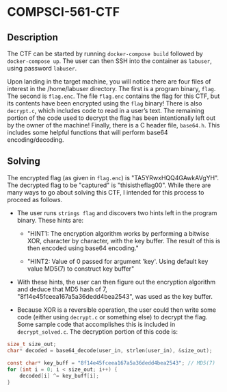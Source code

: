 # COMPSCI-561-CTF

## Description

The CTF can be started by running ``docker-compose build`` followed by ``docker-compose up``. 
The user can then SSH into the container as ``labuser``, using password ``labuser``. 

Upon landing in the target machine, you will notice there are four files of interest in the /home/labuser directory. The first
is a program binary, ``flag``. The second is ``flag.enc``. The file ``flag.enc`` contains the flag for this CTF, but
its contents have been encrypted using the ``flag`` binary! There is also ``decrypt.c``, which includes code to
read in a user’s text. The remaining portion of the code used to decrypt the flag has been intentionally left
out by the owner of the machine! Finally, there is a C header file, ``base64.h``. This includes some helpful
functions that will perform base64 encoding/decoding.

## Solving

The encrypted flag (as given in ``flag.enc``) is "TA5YRwxHQQ4GAwkAVgYH". The decrypted flag to be "captured" is "thisistheflag00". While there are many ways to go about solving this CTF, I intended for this process to proceed as follows.

- The user runs ``strings flag`` and discovers two hints left in the program binary. These hints are:

	- "HINT1: The encryption algorithm works by performing a bitwise XOR, character by character, with the key buffer. The result of this is then encoded using base64 encoding."

	- "HINT2: Value of 0 passed for argument 'key'. Using default key value MD5(7) to construct key buffer"

- With these hints, the user can then figure out the encryption algorithm and deduce that MD5 hash of 7, "8f14e45fceea167a5a36dedd4bea2543", was used as the key buffer.

- Because XOR is a reversible operation, the user could then write some code (either using ``decrypt.c`` or something else) to decrypt the flag. Some sample code that accomplishes this is included in ``decrypt_solved.c``. The decryption portion of this code is:

```C
size_t size_out;
char* decoded = base64_decode(user_in, strlen(user_in), &size_out);
	
const char* key_buff = "8f14e45fceea167a5a36dedd4bea2543"; // MD5(7)
for (int i = 0; i < size_out; i++) {
	decoded[i] ^= key_buff[i];
}
```
